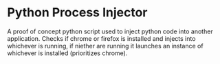 # Python Process Injector
A proof of concept python script used to inject python code into another application. Checks if chrome or firefox is installed and injects into whichever is running, if niether are running it launches an instance of whichever is installed (prioritizes chrome).
